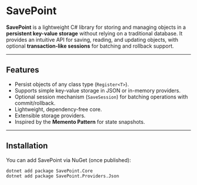 # SavePoint

**SavePoint** is a lightweight C# library for storing and managing objects in a **persistent key-value storage** without relying on a traditional database. It provides an intuitive API for saving, reading, and updating objects, with optional **transaction-like sessions** for batching and rollback support.

---

## Features

- Persist objects of any class type (`Register<T>`).  
- Supports simple key-value storage in JSON or in-memory providers.  
- Optional session mechanism (`SaveSession`) for batching operations with commit/rollback.  
- Lightweight, dependency-free core.  
- Extensible storage providers.  
- Inspired by the **Memento Pattern** for state snapshots.  

---

## Installation

You can add SavePoint via NuGet (once published):

```bash
dotnet add package SavePoint.Core
dotnet add package SavePoint.Providers.Json
